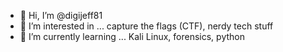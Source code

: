 - 👋 Hi, I’m @digijeff81
- 👀 I’m interested in ... capture the flags (CTF), nerdy tech stuff
- 🌱 I’m currently learning ... Kali Linux, forensics, python

<!---
digijeff81/digijeff81 is a ✨ special ✨ repository because its `README.md` (this file) appears on your GitHub profile.
You can click the Preview link to take a look at your changes.
--->
